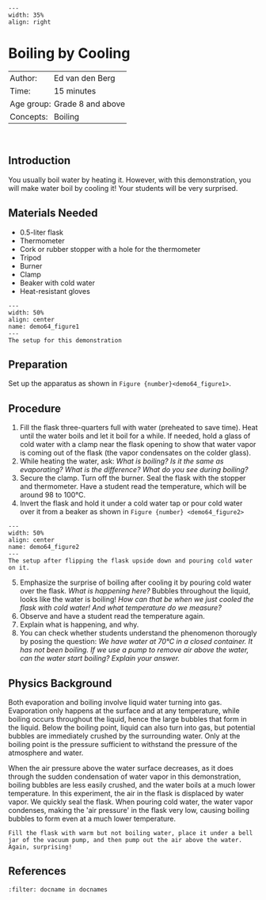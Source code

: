 ```{figure} ../../figures/ready.png
---
width: 35%
align: right
```

# Boiling by Cooling


<table style="width: 100%; border-collapse: collapse; border: none;">
    <tr style="background-color: var(--background-color);">  
        <td style="text-align: left; padding: 3px; border: none; color: var(--text-color)">Author:</td>
        <td style="text-align: left; padding: 3px; border: none; color: var(--text-color)">Ed van den Berg</td>
    </tr>
    <tr style="background-color: var(--background-color);"> 
        <td style="text-align: left; padding: 3px; border: none; color: var(--text-color)">Time:</td>
        <td style="text-align: left; padding: 3px; border: none; color: var(--text-color)">15 minutes</td>
    </tr>
    <tr style="background-color: var(--background-color);"> 
        <td style="text-align: left; padding: 3px; border: none; color: var(--text-color)">Age group:</td>
        <td style="text-align: left; padding: 3px; border: none; color: var(--text-color)">Grade 8 and above</td>
    </tr>
    <tr style="background-color: var(--background-color);"> 
        <td style="text-align: left; padding: 3px; border: none; color: var(--text-color)">Concepts:</td>
        <td style="text-align: left; padding: 3px; border: none; color: var(--text-color)">Boiling </td>
    </tr>
</table><br>


## Introduction
You usually boil water by heating it. However, with this demonstration, you will make water boil by cooling it! Your students will be very surprised.

## Materials Needed
- 0.5-liter flask
- Thermometer
- Cork or rubber stopper with a hole for the thermometer
- Tripod
- Burner
- Clamp
- Beaker with cold water
- Heat-resistant gloves

```{figure} demo64_figure1.JPG
---
width: 50%
align: center
name: demo64_figure1
---
The setup for this demonstration
```

## Preparation
Set up the apparatus as shown in `Figure {number}<demo64_figure1>`. 

## Procedure
1. Fill the flask three-quarters full with water (preheated to save time). Heat until the water boils and let it boil for a while. If needed, hold a glass of cold water with a clamp near the flask opening to show that water vapor is coming out of the flask (the vapor condensates on the colder glass).
2. While heating the water, ask: *What is boiling? Is it the same as evaporating? What is the difference? What do you see during boiling?*
3. Secure the clamp. Turn off the burner. Seal the flask with the stopper and thermometer. Have a student read the temperature, which will be around 98 to 100°C.
4. Invert the flask and hold it under a cold water tap or pour cold water over it from a beaker as shown in `Figure {number} <demo64_figure2>`

```{figure} demo64_figure2.jpg
---
width: 50%
align: center
name: demo64_figure2
---
The setup after flipping the flask upside down and pouring cold water on it.
```

5. Emphasize the surprise of boiling after cooling it by pouring cold water over the flask. *What is happening here?* Bubbles throughout the liquid, looks like the water is boiling! *How can that be when we just cooled the flask with cold water! And what temperature do we measure?*
6. Observe and have a student read the temperature again. 
7. Explain what is happening, and why. 
8. You can check whether students understand the phenomenon thorougly by posing the question: *We have water at 70°C in a closed container. It has not been boiling. If we use a pump to remove air above the water, can the water start boiling? Explain your answer.*

## Physics Background
Both evaporation and boiling involve liquid water turning into gas. Evaporation only happens at the surface and at any temperature, while boiling occurs throughout the liquid, hence the large bubbles that form in the liquid. Below the boiling point, liquid can also turn into gas, but potential bubbles are immediately crushed by the surrounding water. Only at the boiling point is the pressure sufficient to withstand the pressure of the atmosphere and water.

When the air pressure above the water surface decreases, as it does through the sudden condensation of water vapor in this demonstration, boiling bubbles are less easily crushed, and the water boils at a much lower temperature. In this experiment, the air in the flask is displaced by water vapor. We quickly seal the flask. When pouring cold water, the water vapor condenses, making the 'air pressure' in the flask very low, causing boiling bubbles to form even at a much lower temperature.

```{tip}
Fill the flask with warm but not boiling water, place it under a bell jar of the vacuum pump, and then pump out the air above the water. Again, surprising!
```

## References
```{bibliography}
:filter: docname in docnames
```